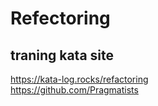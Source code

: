 # Refectoring    

## traning kata site    
https://kata-log.rocks/refactoring     
https://github.com/Pragmatists    
